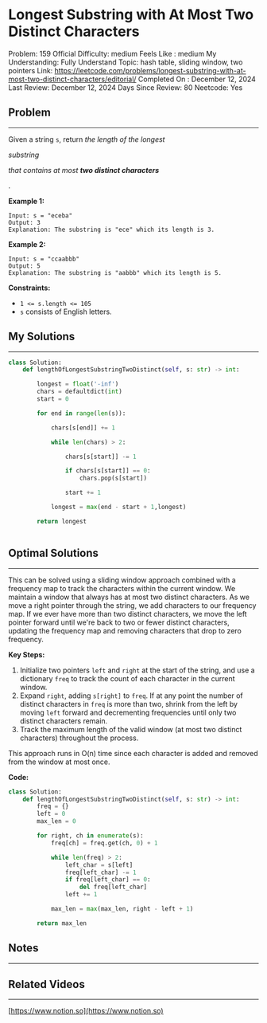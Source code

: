 # Longest Substring with At Most Two Distinct Characters

Problem: 159
Official Difficulty: medium
Feels Like : medium
My Understanding: Fully Understand
Topic: hash table, sliding window, two pointers
Link: https://leetcode.com/problems/longest-substring-with-at-most-two-distinct-characters/editorial/
Completed On : December 12, 2024
Last Review: December 12, 2024
Days Since Review: 80
Neetcode: Yes

## Problem

---

Given a string `s`, return *the length of the longest*

*substring*

*that contains at most **two distinct characters***

.

**Example 1:**

```
Input: s = "eceba"
Output: 3
Explanation: The substring is "ece" which its length is 3.
```

**Example 2:**

```
Input: s = "ccaabbb"
Output: 5
Explanation: The substring is "aabbb" which its length is 5.
```

**Constraints:**

- `1 <= s.length <= 105`
- `s` consists of English letters.

## My Solutions

---

```python
class Solution:
    def lengthOfLongestSubstringTwoDistinct(self, s: str) -> int:

        longest = float('-inf')
        chars = defaultdict(int)
        start = 0

        for end in range(len(s)):

            chars[s[end]] += 1

            while len(chars) > 2:

                chars[s[start]] -= 1

                if chars[s[start]] == 0:
                    chars.pop(s[start])

                start += 1

            longest = max(end - start + 1,longest)

        return longest 
```

```python

```

## Optimal Solutions

---

This can be solved using a sliding window approach combined with a frequency map to track the characters within the current window. We maintain a window that always has at most two distinct characters. As we move a right pointer through the string, we add characters to our frequency map. If we ever have more than two distinct characters, we move the left pointer forward until we're back to two or fewer distinct characters, updating the frequency map and removing characters that drop to zero frequency.

**Key Steps:**

1. Initialize two pointers `left` and `right` at the start of the string, and use a dictionary `freq` to track the count of each character in the current window.
2. Expand `right`, adding `s[right]` to `freq`. If at any point the number of distinct characters in `freq` is more than two, shrink from the left by moving `left` forward and decrementing frequencies until only two distinct characters remain.
3. Track the maximum length of the valid window (at most two distinct characters) throughout the process.

This approach runs in O(n) time since each character is added and removed from the window at most once.

**Code:**

```python
class Solution:
    def lengthOfLongestSubstringTwoDistinct(self, s: str) -> int:
        freq = {}
        left = 0
        max_len = 0

        for right, ch in enumerate(s):
            freq[ch] = freq.get(ch, 0) + 1

            while len(freq) > 2:
                left_char = s[left]
                freq[left_char] -= 1
                if freq[left_char] == 0:
                    del freq[left_char]
                left += 1

            max_len = max(max_len, right - left + 1)

        return max_len

```

## Notes

---

 

## Related Videos

---

[https://www.notion.so](https://www.notion.so)